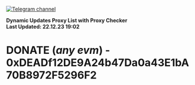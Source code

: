 [![Telegram channel](https://img.shields.io/endpoint?url=https://runkit.io/damiankrawczyk/telegram-badge/branches/master?url=https://t.me/n4z4v0d)](https://t.me/n4z4v0d) 

**Dynamic Updates Proxy List with Proxy Checker**  
**Last Updated: 22.12.23 19:02**

# DONATE (_any evm_) - 0xDEADf12DE9A24b47Da0a43E1bA70B8972F5296F2
